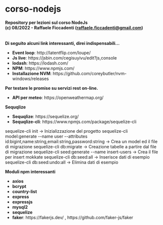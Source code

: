 # corso-nodejs
<strong>Repository per lezioni sul corso NodeJs</strong>
<br>
<strong>(c) 08/2022 - Raffaele Ficcadenti (<a href="mailto:raffaele.ficcadenti@gmail.com">raffaele.ficcadenti@gmail.com</a>) </strong>
<br><br><br>
<strong> Di seguito alcuni link interessanti, direi indispensabili...</strong>
<ul>
	<li><b>Event loop</b>: http://latentflip.com/loupe/</li>
	<li><b>Js live</b>: https://jsbin.com/cegisuyivu/edit?js,console</li>
	<li><b>lodash</b>: https://lodash.com/</li>
	<li><b>NPM</b>: https://www.npmjs.com/</li>
	<li><b>Installazione NVM</b>: https://github.com/coreybutler/nvm-windows/releases</li>
</ul>

<strong> Per testare le promise su servizi rest on-line. </strong>
<ul>
	<li><b>API per meteo</b>: https://openweathermap.org/</li>
</ul>

<strong> Sequqlize </strong>
<ul>
	<li><b>Sequqlize</b>: https://sequelize.org/</li>
	<li><b>Sequqlize-cli</b>: https://www.npmjs.com/package/sequelize-cli</li>
	
</ul>

<p>
sequelize-cli init        -> Inizializzazione del progetto
sequelize-cli model:generate --name user --attributes id:bigint,name:string,email:string,password:string -> Crea un model ed il file di migrazione
sequelize-cli db:migrate  -> Creazione tabelle a partire dal file di migrazione
sequelize-cli seed:generate --name insert-users -> Crea il file per insert mokkate
sequelize-cli db:seed:all -> Inserisce dati di esempio
sequelize-cli db:seed:undo:all -> Elimina dati di esempio
</p>

<strong> Moduli npm interessanti </strong>
<ul>
	<li><b>axios</b></li>
	<li><b>bcrypt</b></li>
	<li><b>country-list</b></li>
	<li><b>express</b></li>
	<li><b>expressjs</b></li>
	<li><b>mysql2</b></li>
	<li><b>sequelize</b></li>
	<li><b>faker</b>: https://fakerjs.dev/ , https://github.com/faker-js/faker</li>
</ul>

